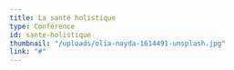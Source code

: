 ```yaml
---
title: La santé holistique
type: Conférence
id: sante-holistique
thumbnail: "/uploads/olia-nayda-1614491-unsplash.jpg"
link: "#"
---
```

